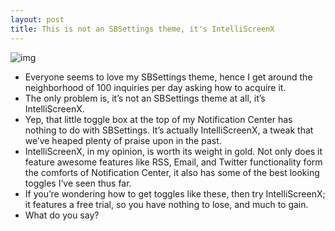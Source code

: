 ```yaml
---
layout: post
title: This is not an SBSettings theme, it's IntelliScreenX
---
```

![img](http://media.idownloadblog.com/wp-content/uploads/2012/02/Its-Not-SBSettings-Its-IntelliScreenX-Screenshot.jpg)
* Everyone seems to love my SBSettings theme, hence I get around the neighborhood of 100 inquiries per day asking how to acquire it.
* The only problem is, it’s not an SBSettings theme at all, it’s IntelliScreenX.
* Yep, that little toggle box at the top of my Notification Center has nothing to do with SBSettings. It’s actually IntelliScreenX, a tweak that we’ve heaped plenty of praise upon in the past.
* IntelliScreenX, in my opinion, is worth its weight in gold. Not only does it feature awesome features like RSS, Email, and Twitter functionality form the comforts of Notification Center, it also has some of the best looking toggles I’ve seen thus far.
* If you’re wondering how to get toggles like these, then try IntelliScreenX; it features a free trial, so you have nothing to lose, and much to gain.
* What do you say?

